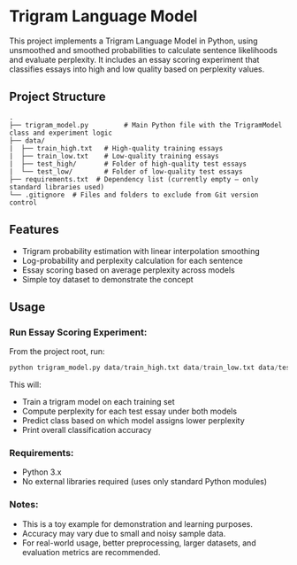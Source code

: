 # Trigram Language Model

This project implements a Trigram Language Model in Python, using unsmoothed and smoothed probabilities to calculate sentence likelihoods and evaluate perplexity. It includes an essay scoring experiment that classifies essays into high and low quality based on perplexity values.

## Project Structure

```text
.
├── trigram_model.py         # Main Python file with the TrigramModel class and experiment logic
├── data/
|  ├── train_high.txt   # High-quality training essays
|  ├── train_low.txt    # Low-quality training essays
|  ├── test_high/       # Folder of high-quality test essays
|  └── test_low/        # Folder of low-quality test essays
├── requirements.txt  # Dependency list (currently empty — only standard libraries used)
└── .gitignore  # Files and folders to exclude from Git version control
```

## Features

- Trigram probability estimation with linear interpolation smoothing
- Log-probability and perplexity calculation for each sentence
- Essay scoring based on average perplexity across models
- Simple toy dataset to demonstrate the concept


## Usage

### Run Essay Scoring Experiment:
From the project root, run:
```python
python trigram_model.py data/train_high.txt data/train_low.txt data/test_high data/test_low
```
This will:
- Train a trigram model on each training set
- Compute perplexity for each test essay under both models
- Predict class based on which model assigns lower perplexity
- Print overall classification accuracy
  
### Requirements:
- Python 3.x
- No external libraries required (uses only standard Python modules)

### Notes:
- This is a toy example for demonstration and learning purposes.
- Accuracy may vary due to small and noisy sample data.
- For real-world usage, better preprocessing, larger datasets, and evaluation metrics are recommended.
